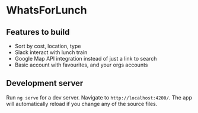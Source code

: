 # WhatsForLunch

## Features to build

- Sort by cost, location, type
- Slack interact with lunch train
- Google Map API integration instead of just a link to search
- Basic account with favourites, and your orgs accounts

## Development server

Run `ng serve` for a dev server. Navigate to `http://localhost:4200/`. The app will automatically reload if you change any of the source files.
